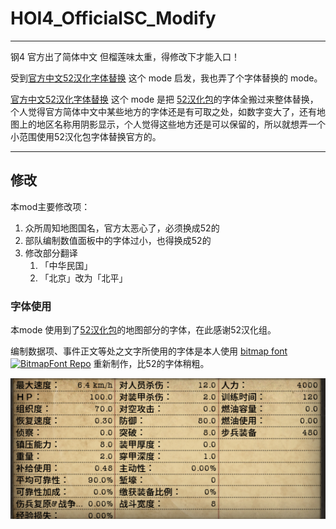 

# HOI4_OfficialSC_Modify

---

钢4 官方出了简体中文 但榴莲味太重，得修改下才能入口！

受到[官方中文52汉化字体替换](https://steamcommunity.com/workshop/filedetails/?id=2977114459) 这个 mode 启发，我也弄了个字体替换的 mode。

[官方中文52汉化字体替换](https://steamcommunity.com/workshop/filedetails/?id=2977114459) 这个 mode 是把 [52汉化包](https://steamcommunity.com/workshop/filedetails/?id=698748356)的字体全搬过来整体替换，个人觉得官方简体中文中某些地方的字体还是有可取之处，如数字变大了，还有地图上的地区名称用阴影显示，个人觉得这些地方还是可以保留的，所以就想弄一个小范围使用52汉化包字体替换官方的。

---

## 修改

本mod主要修改项：
1. 众所周知地图国名，官方太恶心了，必须换成52的
2. 部队编制数值面板中的字体过小，也得换成52的
3. 修改部分翻译
   1. 「中华民国」
   2. 「北京」改为「北平」


### 字体使用

本mode 使用到了[52汉化包](https://steamcommunity.com/workshop/filedetails/?id=698748356)的地图部分的字体，在此感谢52汉化组。

编制数据项、事件正文等处之文字所使用的字体是本人使用 [bitmap font](http://www.angelcode.com/products/bmfont/) [![BitmapFont Repo](https://img.shields.io/github/stars/aguegu/BitmapFont?style=social)](https://github.com/aguegu/BitmapFont) 重新制作，比52的字体稍粗。

![effect 1](resource/imgs/data_title_font_effect.png)





